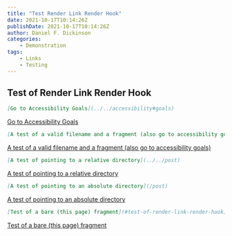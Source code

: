 ```yaml
---
title: "Test Render Link Render Hook"
date: 2021-10-17T10:14:26Z
publishDate: 2021-10-17T10:14:26Z
author: Daniel F. Dickinson
categories:
    - Demonstration
tags:
    - Links
    - Testing
---
```


## Test of Render Link Render Hook

<!--more-->

```markdown
[Go to Accessibility Goals](../../accessibility#goals)
```
[Go to Accessibility Goals](../../accessibility#goals)

```markdown
[A test of a valid filename and a fragment (also go to accessibility goals)](../../accessibility.md#goals)
```
[A test of a valid filename and a fragment (also go to accessibility goals)](../../accessibility.md#goals)

```markdown
[A test of pointing to a relative directory](../../post)
```
[A test of pointing to a relative directory](../../post)

```markdown
[A test of pointing to an absolute directory](/post)
```
[A test of pointing to an absolute directory](/post)

```markdown
[Test of a bare (this page) fragment](#test-of-render-link-render-hook)
```
[Test of a bare (this page) fragment](#test-of-render-link-render-hook)
